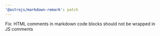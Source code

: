 ```yaml
---
'@astrojs/markdown-remark': patch
---
```


Fix: HTML comments in markdown code blocks should not be wrapped in JS comments
